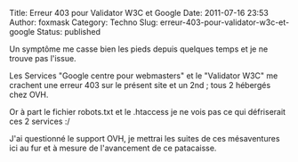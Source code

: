 Title: Erreur 403 pour Validator W3C et Google 
Date: 2011-07-16 23:53
Author: foxmask
Category: Techno
Slug: erreur-403-pour-validator-w3c-et-google
Status: published

Un symptôme me casse bien les pieds depuis quelques temps et je ne
trouve pas l'issue.

Les Services "Google centre pour webmasters" et le "Validator W3C" me
crachent une erreur 403 sur le présent site et un 2nd ; tous 2 hébergés
chez OVH.

Or à part le fichier robots.txt et le .htaccess je ne vois pas ce qui
défriserait ces 2 services :/

J'ai questionné le support OVH, je mettrai les suites de ces
mésaventures ici au fur et à mesure de l'avancement de ce patacaisse.

